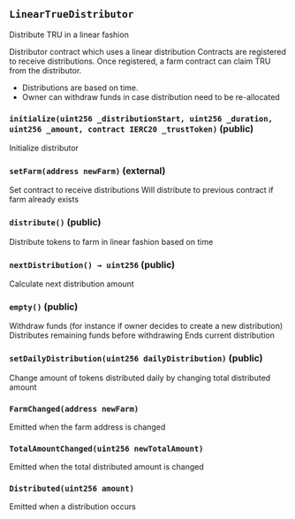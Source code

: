 ## `LinearTrueDistributor`

Distribute TRU in a linear fashion


Distributor contract which uses a linear distribution
Contracts are registered to receive distributions. Once registered,
a farm contract can claim TRU from the distributor.
- Distributions are based on time.
- Owner can withdraw funds in case distribution need to be re-allocated


### `initialize(uint256 _distributionStart, uint256 _duration, uint256 _amount, contract IERC20 _trustToken)` (public)



Initialize distributor


### `setFarm(address newFarm)` (external)



Set contract to receive distributions
Will distribute to previous contract if farm already exists


### `distribute()` (public)



Distribute tokens to farm in linear fashion based on time

### `nextDistribution() → uint256` (public)



Calculate next distribution amount


### `empty()` (public)



Withdraw funds (for instance if owner decides to create a new distribution)
Distributes remaining funds before withdrawing
Ends current distribution

### `setDailyDistribution(uint256 dailyDistribution)` (public)



Change amount of tokens distributed daily by changing total distributed amount



### `FarmChanged(address newFarm)`



Emitted when the farm address is changed


### `TotalAmountChanged(uint256 newTotalAmount)`



Emitted when the total distributed amount is changed


### `Distributed(uint256 amount)`



Emitted when a distribution occurs


